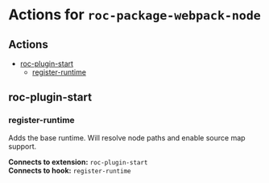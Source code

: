 # Actions for `roc-package-webpack-node`

## Actions
* [roc-plugin-start](#roc-plugin-start)
  * [register-runtime](#register-runtime)

## roc-plugin-start

### register-runtime

Adds the base runtime. Will resolve node paths and enable source map support.

__Connects to extension:__ `roc-plugin-start`  
__Connects to hook:__ `register-runtime`  
